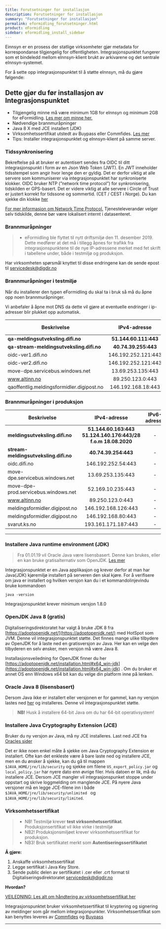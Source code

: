 ```yaml
---
title: Forutsetninger for installasjon
description: Forutsetninger for installasjon
summary: "Forutsetninger for installasjon"
permalink: eformidling_forutsetninger.html
product: eFormidling
sidebar: eformidling_install_sidebar
---
```


Einnsyn er en prosess der statlige virksomheter gjør metadata for korrespondanse tilgjengelig for offentligheten. Integrasjonspunktet fungerer som et bindeledd mellom eInnsyn-klient brukt av arkivarene og det sentrale eInnsyn-systemet.

For å sette opp integrasjonspunktet til å støtte eInnsyn, må du gjøre følgende: 


## Dette gjør du før installasjon av Integrasjonspunktet

+ Tilgjengelig minne må være minimum 1GB for eInnsyn og minimum 2GB for eFormidling. [Les mer om minne her.](https://difi.github.io/felleslosninger/eformidling_selfhelp.html#justere-tilgjengelig-minne)
+ Nødvendige brannmuråpninger
+ Java 8 X med JCE installert (JDK)
+ Virksomhetssertifikat utstedt av Buypass eller Commfides. [Les mer](http://difi.github.io/felleslosninger/eformidling_virksomhetssertifikat.html)
+ Tips: Installer integrasjonspunktet og eInnsyn-klient på samme server.

### Tidssynkronisering
Bekreftelse på at bruker er autentisert sendes fra OIDC til ditt integrasjonspunkt i form av en Json Web Token (JWT). En JWT inneholder tidsstempel som angir hvor lenge den er gyldig. Det er derfor viktig at alle servere som kommuniserer via integrasjonspunktet har synkroniserte klokker. OIDC bruker NTP (”network time protocol”) for synkronisering, tidskilden er GPS-basert. Det er videre viktig at alle servere i Circle of Trust er justert korrekt for tidssone og sommertid. (CET / CEST i Norge). Du kan sjekke din klokke [her](https://time.is/)

[For mer informasjon om Network Time Protocol.](https://no.wikipedia.org/wiki/Network_Time_Protocol)
Tjenesteleverandør velger selv tidskilde, denne bør være lokalisert internt i datasenteret.

### Brannmuråpninger


> * eFormidling ble flyttet til nytt driftsmiljø den 11. desember 2019. Dette medfører at det må i tillegg åpnes for trafikk fra integrasjonspunktene til de nye IP-adressene merket med fet skrift i tabellene under, både i testmiljø og produksjon.

Har virksomheten spørsmål knyttet til disse endringene kan de sende epost til <a href="mailto:servicedesk@digdir.no">servicedesk@digdir.no</a>

### Brannmuråpninger i testmiljø

Når du installerer den typen eFormidling du skal ta i bruk så må du åpne opp noen brannmuråpninger. 
<!--
En kan også åpne DNS mot domenet ```lb.difi.no``` som dekker alle 3 lastbalansererene. DNS for logging er ```stream.difi.no``` som er utgående TCP. 
-->
Vi anbefaler å åpne mot DNS da dette vil gjøre at eventuelle endringer i ip-adresser blir plukket opp automatisk.


|    Beskrivelse    | IPv4-adresse | IPv6-adresse | Tjeneste |
| ------------- |:-------------:| :-----:| :------:|
| **qa-meldingsutveksling.difi.no** | **51.144.60.111:443**	 | - | **Alle** |
| **qa-stream-meldingsutveksling.difi.no** | 	**40.74.39.255:443**  | - | **Alle** |
| oidc-ver1.difi.no | 146.192.252.121:443		 | - | Alle |
| oidc-ver2.difi.no | 146.192.252.121:443	 | - | Alle |
| move-dpe.servicebus.windows.net	 | 13.69.253.135:443 | - | DPE | 
| www.altinn.no | 89.250.123.0:443 | - | DPO |
| qaoffentlig.meldingsformidler.digipost.no | 146.192.168.18:443 | -  | DPI |


### Brannmuråpninger i produksjon

|    Beskrivelse    | IPv4-adresse | IPv6-adresse | Tjeneste |
| ------------- |:-------------:| :-----:| :------:|
| **meldingsutveksling.difi.no** | **51.144.60.163:443** **51.124.140.176:443/28 f.o.m 18.08.2020**	 | - | **Alle** |
| **stream-meldingsutveksling.difi.no** | 	**40.74.39.254:443**  | - | **Alle** |
| oidc.difi.no | 146.192.252.54:443	 | - | Alle |
| move-dpe.servicebus.windows.net	 | 13.69.253.135:443 | - | DPE | 
| move-dpe-prod.servicebus.windows.net	 | 52.169.10.235:443 | - | DPE | 
| www.altinn.no | 89.250.123.0:443 | - | DPO/DPV |
| meldingsformidler.digipost.no | 146.192.168.126:443 | -  | DPI |
| meldingsformidler.digipost.no | 146.192.168.80:443 | -  | DPI |
| svarut.ks.no | 193.161.171.187:443 | - | DPF |


---

### Installere Java runtime environment (JDK)

> Fra 01.01.19 vil Oracle Java være lisensbasert. Denne kan brukes, eller en kan bruke gratisalternativ som OpenJDK. [Les mer](https://www.oracle.com/corporate/pressrelease/java-se-subscription-offering-062118.html)

Integrasjonspunktet er en Java applikasjon og krever derfor at man har Java(JDK) kjøremiljø installert på serveren den skal kjøre.
For å verifisere om java er installert og hvilken versjon kan du i et kommandolinjevindu bruke kommandoen

```
java -version
```

Integrasjonspunktet krever minimum versjon 1.8.0

### OpenJDK Java 8 (gratis)
Digitaliseringsdirektoratet har valgt å bruke JDK 8 fra [https://adoptopenjdk.net/](https://adoptopenjdk.net/) med HotSpot som JVM. Denne vil integrasjonspunktet støtte. Det finnes mange ulike tilbydere av OpenJDK for å laste ned en gratisversjon av Java. Her kan en velge den tilbyderen en selv ønsker, men versjon må være Java 8. 

Installasjonsveiledning for OpenJDK finner du her [https://adoptopenjdk.net/installation.html#x64_win-jdk](https://adoptopenjdk.net/installation.html#x64_win-jdk) . Om du bruker et annet OS enn Windows x64 bit kan du velge din platform inne på lenken.

### Oracle Java 8 (lisensbasert)
Dersom Java ikke er installert eller versjonen er for gammel, kan ny versjon lastes ned [her](http://www.oracle.com/technetwork/java/javase/downloads/jdk8-downloads-2133151.html) og installeres. Denne vil integrasjonspunktet støtte.

> **NB!** Husk å installere 64-bit Java om du har 64-bit operativsystem! 

### Installere Java Cryptography Extension (JCE)

Bruker du ny versjon av Java, må ny JCE installeres. Last ned JCE fra [Oracles sider](http://www.oracle.com/technetwork/java/javase/downloads/jce8-download-2133166.html)

Det er ikke noen enkel måte å sjekke om Java Cryptography Extension er installert. Ofte kan det enkleste være å bare laste ned og installere JCE, men en du ønsker å sjekke, kan du gå til mappen ```$JAVA_HOME/jre/lib/security``` og sjekke om filene ```US_export_policy.jar``` og ```local_policy.jar``` har nyere dato enn øvrige filer. Hvis datoen er lik, må du installere JCE.
Dersom JCE mangler vil integrasjonspunket stoppe under oppstart og skrive loggmelding om manglende JCE. På nyere Java versjoner må en legge JCE-filene inn i både ```$JAVA_HOME/jre/lib/security/unlimited ``` og ```$JAVA_HOME/jre/lib/security/limited```.

### Virksomhetssertifikat

> * NB! Testmiljø krever **test virksomhetssertifikat**. Produksjonsertifikat vil ikke virke i testmiljø
> * NB2! Produksjonsmiljøet krever virksomhetssertifikat for produksjon. 
> * NB3! Bruk sertifikatet merkt som **Autentiseringssertifikatet**

**Å gjøre:**
1. Anskaffe virksomhetssertifikat
2. Legge sertifikat i Java Key Store.
3. Sende public delen av sertifikatet i .cer eller .crt format til Digitaliseringsdirektoratet <a href="mailto:servicedesk@digdir.no">servicedesk@digdir.no</a>

**Hvordan?**

[VEILEDNING: Les alt om håndtering av virksomhetssertifikat her](http://difi.github.io/felleslosninger/eformidling_virksomhetssertifikat.html)

Integrasjonspunktet bruker virksomhetssertifikat til kryptering og signering av meldinger som går mellom integrasjonpunkter.
Virksomhetssertifikat som kan benyttes leveres av [Commfides](https://www.commfides.com/e-ID/Bestill-Commfides-Virksomhetssertifikat.html) og [Buypass](http://www.buypass.no/bedrift/produkter-og-tjenester/buypass-virksomhetssertifikat)

***
